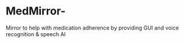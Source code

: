 # MedMirror-
Mirror to help with medication adherence by providing GUI and voice recognition &amp; speech AI 
